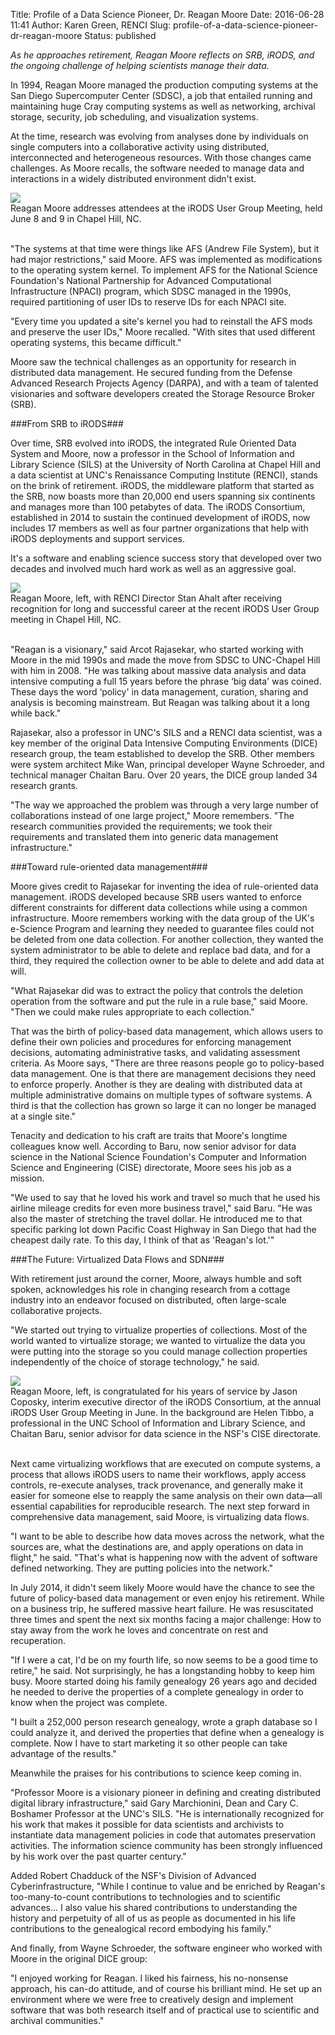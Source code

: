 Title: Profile of a Data Science Pioneer, Dr. Reagan Moore
Date: 2016-06-28 11:41
Author: Karen Green, RENCI
Slug: profile-of-a-data-science-pioneer-dr-reagan-moore
Status: published

*As he approaches retirement, Reagan Moore reflects on SRB, iRODS, and
the ongoing challenge of helping scientists manage their data.*

In 1994, Reagan Moore managed the production computing systems at the
San Diego Supercomputer Center (SDSC), a job that entailed running and
maintaining huge Cray computing systems as well as networking, archival
storage, security, job scheduling, and visualization systems.

At the time, research was evolving from analyses done by individuals on
single computers into a collaborative activity using distributed,
interconnected and heterogeneous resources. With those changes came
challenges. As Moore recalls, the software needed to manage data and
interactions in a widely distributed environment didn't exist.

<div class="full_image"><img src="{filename}/uploads/2016/06/Moore-UGM-1600x-768x510.jpg" /></div>

<div class="green_font">Reagan Moore addresses attendees at the iRODS User Group Meeting, held
June 8 and 9 in Chapel Hill, NC.</div>
<br>

"The systems at that time were things like AFS (Andrew File System), but
it had major restrictions," said Moore. AFS was implemented as
modifications to the operating system kernel. To implement AFS for the
National Science Foundation's National Partnership for Advanced
Computational Infrastructure (NPACI) program, which SDSC managed in the
1990s, required partitioning of user IDs to reserve IDs for each NPACI
site.

"Every time you updated a site's kernel you had to reinstall the AFS
mods and preserve the user IDs," Moore recalled. "With sites that used
different operating systems, this became difficult."

Moore saw the technical challenges as an opportunity for research in
distributed data management. He secured funding from the Defense
Advanced Research Projects Agency (DARPA), and with a team of talented
visionaries and software developers created the Storage Resource Broker
(SRB).

###From SRB to iRODS###

Over time, SRB evolved into iRODS, the integrated Rule Oriented Data
System and Moore, now a professor in the School of Information and
Library Science (SILS) at the University of North Carolina at Chapel
Hill and a data scientist at UNC's Renaissance Computing Institute
(RENCI), stands on the brink of retirement. iRODS, the middleware
platform that started as the SRB, now boasts more than 20,000 end users
spanning six continents and manages more than 100 petabytes of data. The
iRODS Consortium, established in 2014 to sustain the continued
development of iRODS, now includes 17 members as well as four partner
organizations that help with iRODS deployments and support services.

It's a software and enabling science success story that developed over
two decades and involved much hard work as well as an aggressive goal.

<div class="full_image"><img src="{filename}/uploads/2016/06/Moore-Ahalt-1600x-768x512.jpg" /></div>
<div class="green_font">Reagan Moore, left, with RENCI Director Stan Ahalt after receiving
recognition for long and successful career at the recent iRODS User
Group meeting in Chapel Hill, NC.</div>
<br>

"Reagan is a visionary," said Arcot Rajasekar, who started working with
Moore in the mid 1990s and made the move from SDSC to UNC-Chapel Hill
with him in 2008. "He was talking about massive data analysis and data
intensive computing a full 15 years before the phrase ‘big data' was
coined. These days the word ‘policy' in data management, curation,
sharing and analysis is becoming mainstream. But Reagan was talking
about it a long while back."

Rajasekar, also a professor in UNC's SILS and a RENCI data scientist,
was a key member of the original Data Intensive Computing Environments
(DICE) research group, the team established to develop the SRB. Other
members were system architect Mike Wan, principal developer Wayne
Schroeder, and technical manager Chaitan Baru. Over 20 years, the DICE
group landed 34 research grants.

"The way we approached the problem was through a very large number of
collaborations instead of one large project," Moore remembers. "The
research communities provided the requirements; we took their
requirements and translated them into generic data management
infrastructure."

###Toward rule-oriented data management###

Moore gives credit to Rajasekar for inventing the idea of rule-oriented
data management. iRODS developed because SRB users wanted to enforce
different constraints for different data collections while using a
common infrastructure. Moore remembers working with the data group of
the UK's e-Science Program and learning they needed to guarantee files
could not be deleted from one data collection. For another collection,
they wanted the system administrator to be able to delete and replace
bad data, and for a third, they required the collection owner to be able
to delete and add data at will.

"What Rajasekar did was to extract the policy that controls the deletion
operation from the software and put the rule in a rule base," said
Moore. "Then we could make rules appropriate to each collection."

That was the birth of policy-based data management, which allows users
to define their own policies and procedures for enforcing management
decisions, automating administrative tasks, and validating assessment
criteria. As Moore says, "There are three reasons people go to
policy-based data management. One is that there are management decisions
they need to enforce properly. Another is they are dealing with
distributed data at multiple administrative domains on multiple types of
software systems. A third is that the collection has grown so large it
can no longer be managed at a single site."

Tenacity and dedication to his craft are traits that Moore's longtime
colleagues know well. According to Baru, now senior advisor for data
science in the National Science Foundation's Computer and Information
Science and Engineering (CISE) directorate, Moore sees his job as a
mission.

"We used to say that he loved his work and travel so much that he used
his airline mileage credits for even more business travel," said Baru.
"He was also the master of stretching the travel dollar. He introduced
me to that specific parking lot down Pacific Coast Highway in San Diego
that had the cheapest daily rate. To this day, I think of that as
'Reagan's lot.'"

###The Future: Virtualized Data Flows and SDN###

With retirement just around the corner, Moore, always humble and soft
spoken, acknowledges his role in changing research from a cottage
industry into an endeavor focused on distributed, often large-scale
collaborative projects.

"We started out trying to virtualize properties of collections. Most of
the world wanted to virtualize storage; we wanted to virtualize the data
you were putting into the storage so you could manage collection
properties independently of the choice of storage technology," he said.

<div class="full_image"><img src="{filename}/uploads/2016/06/Moore-Coposky-1600x-768x512.jpg" /></div>
<div class="green_font">Reagan Moore, left, is congratulated for his years of service by Jason
Coposky, interim executive director of the iRODS Consortium, at the
annual iRODS User Group Meeting in June. In the background are Helen
Tibbo, a professional in the UNC School of Information and Library
Science, and Chaitan Baru, senior advisor for data science in the NSF's
CISE directorate.</div>
<br>

Next came virtualizing workflows that are executed on compute systems, a
process that allows iRODS users to name their workflows, apply access
controls, re-execute analyses, track provenance, and generally make it
easier for someone else to reapply the same analysis on their own
data—all essential capabilities for reproducible research. The next step
forward in comprehensive data management, said Moore, is virtualizing
data flows.

"I want to be able to describe how data moves across the network, what
the sources are, what the destinations are, and apply operations on data
in flight," he said. "That's what is happening now with the advent of
software defined networking. They are putting policies into the
network."

In July 2014, it didn't seem likely Moore would have the chance to see
the future of policy-based data management or even enjoy his retirement.
While on a business trip, he suffered massive heart failure. He was
resuscitated three times and spent the next six months facing a major
challenge: How to stay away from the work he loves and concentrate on
rest and recuperation.

"If I were a cat, I'd be on my fourth life, so now seems to be a good
time to retire," he said. Not surprisingly, he has a longstanding hobby
to keep him busy. Moore started doing his family genealogy 26 years ago
and decided he needed to derive the properties of a complete genealogy
in order to know when the project was complete.

"I built a 252,000 person research genealogy, wrote a graph database so
I could analyze it, and derived the properties that define when a
genealogy is complete. Now I have to start marketing it so other people
can take advantage of the results."

Meanwhile the praises for his contributions to science keep coming in.

"Professor Moore is a visionary pioneer in defining and creating
distributed digital library infrastructure," said Gary Marchionini, Dean
and Cary C. Boshamer Professor at the UNC's SILS. "He is internationally
recognized for his work that makes it possible for data scientists and
archivists to instantiate data management policies in code that
automates preservation activities. The information science community has
been strongly influenced by his work over the past quarter century."

Added Robert Chadduck of the NSF's Division of Advanced
Cyberinfrastructure, "While I continue to value and be enriched by
Reagan's too-many-to-count contributions to technologies and to
scientific advances... I also value his shared contributions to
understanding the history and perpetuity of all of us as people as
documented in his life contributions to the genealogical record
embodying his family."

And finally, from Wayne Schroeder, the software engineer who worked with
Moore in the original DICE group:

"I enjoyed working for Reagan. I liked his fairness, his no-nonsense
approach, his can-do attitude, and of course his brilliant mind. He set
up an environment where we were free to creatively design and implement
software that was both research itself and of practical use to
scientific and archival communities."
